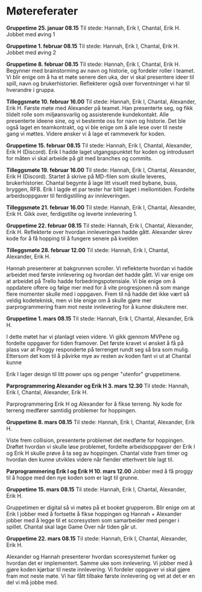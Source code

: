 # Møtereferater

**Gruppetime 25. januar 08.15**
Til stede: Hannah, Erik I, Chantal, Erik H.
Jobbet med øving 1
 
**Gruppetime 1. februar 08.15**
Til stede: Hannah, Erik I, Chantal, Erik H.
Jobbet med øving 2
 
**Gruppetime 8. februar 08.15**
Til stede: Hannah, Erik I, Chantal, Erik H.
Begynner med brainstorming av navn og historie, og fordeler roller i teamet. Vi blir enige om å ha et møte senere den uka, der vi skal presentere ideer til spill, navn og brukerhistorier. Reflekterer også over forventninger vi har til hverandre i gruppa. 
 
**Tilleggsmøte 10. februar 16.00**
Til stede: Hannah, Erik I, Chantal, Alexander, Erik H.
Første møte med Alexander på teamet. Han presenterte seg, og fikk tildelt rolle som miljøansvarlig og assisterende kundekontakt. Alle presenterte ideene sine, og vi bestemte oss for navn og historie. Det ble også laget en teamkontrakt, og vi ble enige om å alle lese over til neste gang vi møttes. Videre ønsker vi å lage et rammeverk for koden.

 
**Gruppetime 15. februar 08.15**
Til stede: Hannah, Erik I, Chantal, Alexander, Erik H (Discord).
Erik I hadde laget utgangspunktet for koden og introdusert for måten vi skal arbeide på git med branches og commits. 

**Tilleggsmøte 19. februar 16.00**
Til stede: Hannah, Erik I, Chantal, Alexander, Erik H (Discord).
Startet å skrive på MD-filen som skulle leveres, brukerhistorier. Chantal begynte å lage litt visuelt med bybane, buss, bryggen, RFB.
Erik I lagde et par tester har blitt laget i mellomtiden. Fordelte arbeidsoppgaver til ferdigstilling av innleveringen.
 


**Tilleggsmøte 21. februar 16.00**
Til stede: Hannah, Erik I, Chantal, Alexander, Erik H.
Gikk over, ferdigstilte og leverte innlevering 1.



**Gruppetime 22. februar 08.15**
Til stede: Hannah, Erik I, Chantal, Alexander, Erik H.
Reflekterte over hvordan innleveringen hadde gått.
Alexander skrev kode for å få hopping til å fungere senere på kvelden

**Tilleggsmøte 28. februar 12.00**
Til stede: Hannah, Erik I, Chantal, Alexander, Erik H.

Hannah presenterer at bakgrunnen scroller. Vi reflekterte hvordan vi hadde arbeidet med første innlevering og hvordan det hadde gått. Vi var enige om at arbeidet på Trello hadde forbedringspotensiale. Vi ble enige om å oppdatere oftere og følge mer med for å vite progresjonen nå som mange flere momenter skulle med i oppgaven. Frem til nå hadde det ikke vært så veldig kodeteknisk, men vi ble enige om å skulle gjøre mer parprogrammering fram mot neste innlevering for å kunne diskutere mer.
 
**Gruppetime 1. mars 08.15**
Til stede: Hannah, Erik I, Chantal, Alexander, Erik H.

I dette møtet har vi planlagt veien videre. Vi gikk gjennom MVPene og fordelte oppgaver for tiden framover. Det første kravet vi ønsket å få på plass var at Proggy responderte på terrenget rundt seg så bra som mulig. Ettersom det kom til å påvirke mye av resten av koden fant vi ut at Chantal kunne 
 
Erik I lager design til litt power ups og penger "utenfor" gruppetimene.
 
 
**Parprogrammering Alexander og Erik H 3. mars 12.30**
Til stede: Hannah, Erik I, Chantal, Alexander, Erik H.

Parprogrammering Erik H og Alexander for å fikse terreng.
Ny kode for terreng medfører samtidig problemer for hoppingen.
 

**Gruppetime 8. mars 08.15**
Til stede: Hannah, Erik I, Chantal, Alexander, Erik H.

Viste frem collision, presenterte problemet det medførte for hoppingen. Drøftet hvordan vi skulle løse problemet, fordelte arbeidsoppgaver der Erik I og Erik H skulle prøve å ta seg av hoppingen. 
Chantal viste fram timer og hvordan den kunne utvikles videre når fiender etterhvert ble lagt til. 

**Parprogrammering Erik I og Erik H 10. mars 12.00**
Jobber med å få proggy til å hoppe med den nye koden som er lagt til grunne.
 
 
**Gruppetime 15. mars 08.15**
Til stede: Hannah, Erik I, Chantal, Alexander, Erik H.

Gruppetimen er digital så vi møtes på et booket grupperom. Blir enige om at Erik I jobber med å fortsette å fikse hoppingen og Hannah + Alexander jobber med å legge til et scoresystem som samarbeider med penger i spillet. Chantal skal lage Game Over når tiden går ut.
 
 
**Gruppetime 22. mars 08.15**
Til stede: Hannah, Erik I, Chantal, Alexander, Erik H.

Alexander og Hannah presenterer hvordan scoresystemet funker og hvordan det er implementert.
Samme uke som innlevering. Vi jobber med å gjøre koden kjørbar til neste innlevering. Vi fordeler oppgaver vi skal gjøre fram mot neste møte. Vi har fått tilbake første innlevering og vet at det er en del vi må jobbe med.
